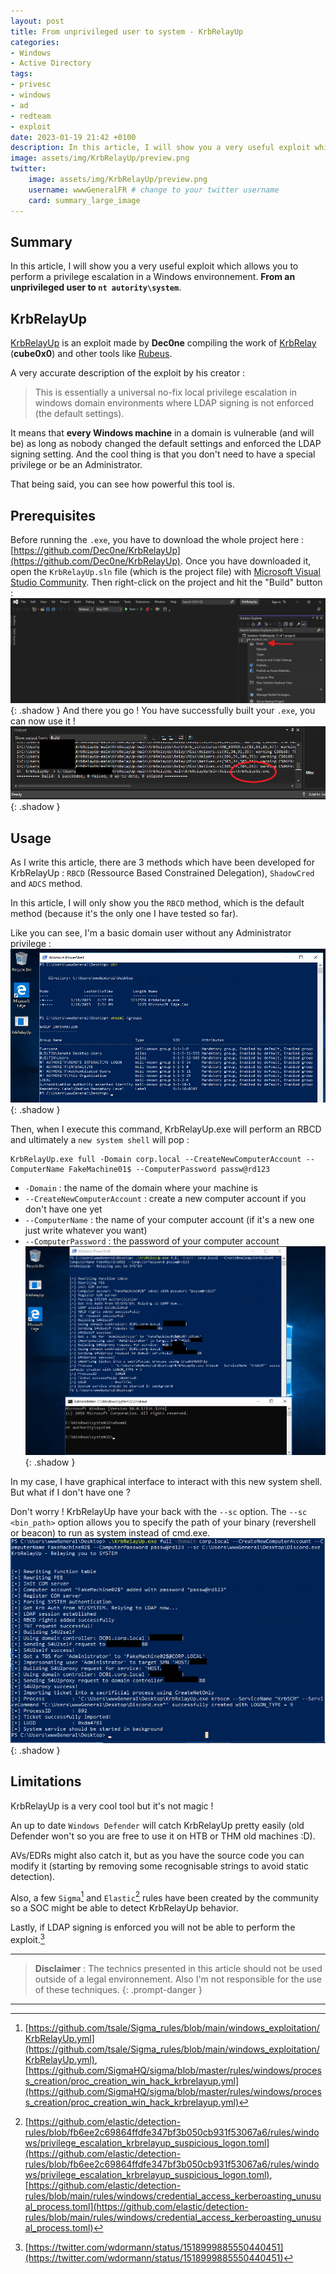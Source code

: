 ```yaml
---
layout: post
title: From unprivileged user to system - KrbRelayUp
categories:
- Windows
- Active Directory
tags:
- privesc
- windows
- ad
- redteam
- exploit
date: 2023-01-19 21:42 +0100
description: In this article, I will show you a very useful exploit which allows you to perform a privilege escalation in a Windows environnement. From an unprivileged user to nt autority\system.
image: assets/img/KrbRelayUp/preview.png
twitter:
    image: assets/img/KrbRelayUp/preview.png
    username: wwwGeneralFR # change to your twitter username
    card: summary_large_image  
---
```

## Summary
In this article, I will show you a very useful exploit which allows you to perform a privilege escalation in a Windows environnement. **From an unprivileged user to `nt autority\system`**.
## KrbRelayUp
[KrbRelayUp](https://github.com/Dec0ne/KrbRelayUp) is an exploit made by **Dec0ne** compiling the work of [KrbRelay](https://github.com/cube0x0/KrbRelay) (**cube0x0**) and other tools like [Rubeus](https://github.com/GhostPack/Rubeus/).

A very accurate description of the exploit by his creator :
> This is essentially a universal no-fix local privilege escalation in windows domain environments where LDAP signing is not enforced (the default settings). 

It means that **every Windows machine** in a domain is vulnerable (and will be) as long as nobody changed the default settings and enforced the LDAP signing setting.
And the cool thing is that you don't need to have a special privilege or be an Administrator.

That being said, you can see how powerful this tool is.
## Prerequisites
Before running the `.exe`, you have to download the whole project here : [https://github.com/Dec0ne/KrbRelayUp](https://github.com/Dec0ne/KrbRelayUp).
Once you have downloaded it, open the `KrbRelayUp.sln` file (which is the project file) with [Microsoft Visual Studio Community](https://visualstudio.microsoft.com/fr/free-developer-offers/).
Then right-click on the project and hit the "Build" button :
![Build .exe](/assets/img/KrbRelayUp/KrbRelayUp_1.png){: .shadow }
And there you go ! You have successfully built your `.exe`, you can now use it !
![Build .exe](/assets/img/KrbRelayUp/KrbRelayUp_2.png){: .shadow }
## Usage
As I write this article, there are 3 methods which have been developed for KrbRelayUp :
`RBCD` (Ressource Based Constrained Delegation), `ShadowCred` and `ADCS` method.

In this article, I will only show you the `RBCD` method, which is the default method (because it's the only one I have tested so far).

Like you can see, I'm a basic domain user without any Administrator privilege :
![whoami](/assets/img/KrbRelayUp/KrbRelayUp_3.png){: .shadow }

Then, when I execute this command, KrbRelayUp.exe will perform an RBCD and ultimately a `new system shell` will pop :
```shell
KrbRelayUp.exe full -Domain corp.local --CreateNewComputerAccount --ComputerName FakeMachine01$ --ComputerPassword passw@rd123
```
* `-Domain` : the name of the domain where your machine is
* `--CreateNewComputerAccount` : create a new computer account if you don't have one yet
* `--ComputerName` : the name of your computer account (if it's a new one just write whatever you want)
* `--ComputerPassword` : the password of your computer account
![execution](/assets/img/KrbRelayUp/KrbRelayUp_4.png){: .shadow }

In my case, I have graphical interface to interact with this new system shell. But what if I don't have one ?

Don't worry ! KrbRelayUp have your back with the `--sc` option. 
The `--sc <bin_path>` option allows you to specify the path of your binary (revershell or beacon) to run as system instead of cmd.exe.
![execution sc](/assets/img/KrbRelayUp/KrbRelayUp_5.png){: .shadow }
## Limitations
KrbRelayUp is a very cool tool but it's not magic !

An up to date `Windows Defender` will catch KrbRelayUp pretty easily (old Defender won't so you are free to use it on HTB or THM old machines :D).

AVs/EDRs might also catch it, but as you have the source code you can modify it (starting by removing some recognisable strings to avoid static detection).

Also, a few `Sigma`[^1] and `Elastic`[^2] rules  have been created by the community so a SOC might be able to detect KrbRelayUp behavior.

Lastly, if LDAP signing is enforced you will not be able to perform the exploit.[^3]

---
> **Disclaimer** : The technics presented in this article should not be used outside of a legal environnement. Also I'm not responsible for the use of these techniques.
{: .prompt-danger }

---
[^1]: [https://github.com/tsale/Sigma_rules/blob/main/windows_exploitation/KrbRelayUp.yml](https://github.com/tsale/Sigma_rules/blob/main/windows_exploitation/KrbRelayUp.yml), [https://github.com/SigmaHQ/sigma/blob/master/rules/windows/process_creation/proc_creation_win_hack_krbrelayup.yml](https://github.com/SigmaHQ/sigma/blob/master/rules/windows/process_creation/proc_creation_win_hack_krbrelayup.yml)
[^2]: [https://github.com/elastic/detection-rules/blob/fb6ee2c69864ffdfe347bf3b050cb931f53067a6/rules/windows/privilege_escalation_krbrelayup_suspicious_logon.toml](https://github.com/elastic/detection-rules/blob/fb6ee2c69864ffdfe347bf3b050cb931f53067a6/rules/windows/privilege_escalation_krbrelayup_suspicious_logon.toml), [https://github.com/elastic/detection-rules/blob/main/rules/windows/credential_access_kerberoasting_unusual_process.toml](https://github.com/elastic/detection-rules/blob/main/rules/windows/credential_access_kerberoasting_unusual_process.toml)
[^3]: [https://twitter.com/wdormann/status/1518999885550440451](https://twitter.com/wdormann/status/1518999885550440451)